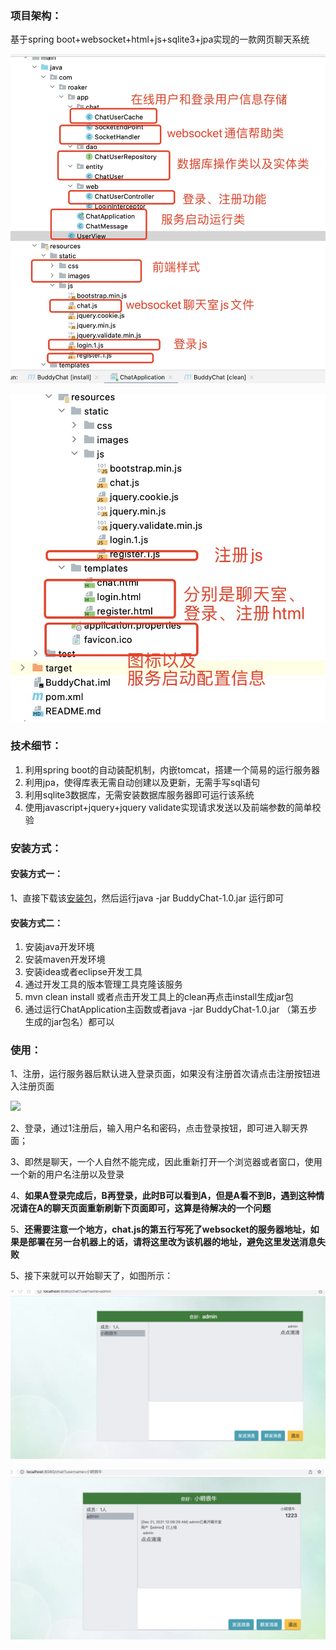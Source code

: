 ### 项目架构：

基于spring boot+websocket+html+js+sqlite3+jpa实现的一款网页聊天系统

![](./imgs/overview1.jpeg)



![](./imgs/overview2.jpg)



### 技术细节：

1. 利用spring boot的自动装配机制，内嵌tomcat，搭建一个简易的运行服务器
2. 利用jpa，使得库表无需自动创建以及更新，无需手写sql语句
3. 利用sqlite3数据库，无需安装数据库服务器即可运行该系统
4. 使用javascript+jquery+jquery validate实现请求发送以及前端参数的简单校验

### 安装方式：

#### 安装方式一：

1、直接下载该[安装包](https://github.com/Roaker666/BuddyChat/blob/master/releases/BuddyChat-1.0.jar)，然后运行java -jar BuddyChat-1.0.jar 运行即可

#### 安装方式二：

1. 安装java开发环境
2. 安装maven开发环境
3. 安装idea或者eclipse开发工具
4. 通过开发工具的版本管理工具克隆该服务
5. mvn clean install 或者点击开发工具上的clean再点击install生成jar包
6. 通过运行ChatApplication主函数或者java -jar BuddyChat-1.0.jar （第五步生成的jar包名）都可以

### 使用：

1、注册，运行服务器后默认进入登录页面，如果没有注册首次请点击注册按钮进入注册页面

![](/Users/raolei/IdeaProjects/PaperChat/imgs/register.jpg)

2、登录，通过1注册后，输入用户名和密码，点击登录按钮，即可进入聊天界面；

3、即然是聊天，一个人自然不能完成，因此重新打开一个浏览器或者窗口，使用一个新的用户名注册以及登录

4、**如果A登录完成后，B再登录，此时B可以看到A，但是A看不到B，遇到这种情况请在A的聊天页面重新刷新下页面即可，这算是待解决的一个问题**

5、**还需要注意一个地方，chat.js的第五行写死了websocket的服务器地址，如果是部署在另一台机器上的话，请将这里改为该机器的地址，避免这里发送消息失败**

5、接下来就可以开始聊天了，如图所示：

![](./imgs/chat1.jpeg)

![](./imgs/chat2.jpeg)

